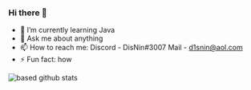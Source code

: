 ### Hi there 👋

- 🌱 I’m currently learning Java
- 💬 Ask me about anything
- 📫 How to reach me: Discord - DisNin#3007 Mail - d1snin@aol.com
- ⚡ Fun fact: how

![based github stats](https://github-readme-stats.vercel.app/api?username=d1snin&show_icons=true&theme=dark)
